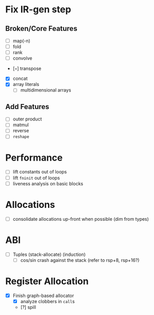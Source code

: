 # Fix IR-gen step
## Broken/Core Features
- [ ] map(-n)
- [ ] fold
- [ ] rank
- [ ] convolve
- [◦] transpose
- [x] concat
- [x] array literals
  - [ ] multidimensional arrays
## Add Features
- [ ] outer product
- [ ] matmul
- [ ] reverse
- [ ] `reshape`
# Performance
- [ ] lift constants out of loops
- [ ] lift `fninit` out of loops
- [ ] liveness analysis on basic blocks
# Allocations
- [ ] consolidate allocations up-front when possible (dim from types)
# ABI
- [ ] Tuples (stack-allocate) (induction)
  - [ ] cos/sin crash against the stack (refer to rsp+8, rsp+16?)
# Register Allocation
- [x] Finish graph-based allocator
  - [x] analyze clobbers in `call`s
  - [?] spill
